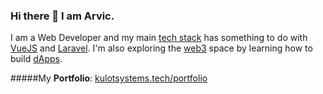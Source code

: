 ### Hi there 👋 I am Arvic.

I am a Web Developer and my main [tech stack](https://heap.io/topics/what-is-a-tech-stack) has something to do with [VueJS](https://vuejs.org/) and [Laravel](https://laravel.com/). I'm also exploring the [web3](https://www.coindesk.com/learn/what-is-web-3-and-why-is-everyone-talking-about-it/) space by learning how to build [dApps](https://www.investopedia.com/terms/d/decentralized-applications-dapps.asp).

#####My **Portfolio**: [kulotsystems.tech/portfolio](https://www.kulotsystems.tech/portfolio)
